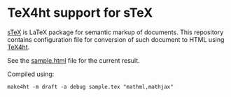 # TeX4ht support for sTeX


[sTeX](https://github.com/slatex/sTeX) is LaTeX package for semantic markup of documents. This repository contains configuration file for conversion of such document to HTML using [TeX4ht](https://tug.org/tex4ht/).


See the [sample.html](https://www.kodymirus.cz/stex-tex4ht/sample.html) file for the current result.

Compiled using:

    make4ht -m draft -a debug sample.tex "mathml,mathjax"
